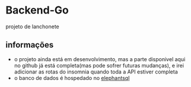 # Backend-Go
projeto de lanchonete

## informações
- o projeto ainda está em desenvolvimento, mas a parte disponivel aqui no github já está completa(mas pode sofrer futuras mudanças),
e irei adicionar as rotas do insomnia quando toda a API estiver completa
- o banco de dados é hospedado no [elephantsql](https://www.elephantsql.com/)
